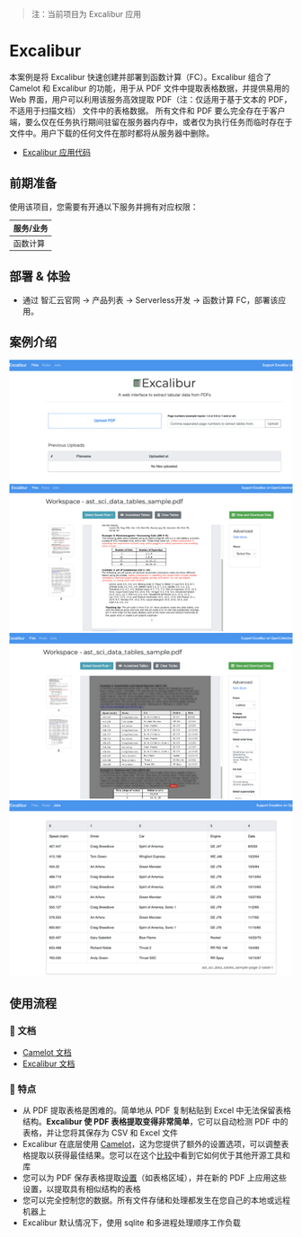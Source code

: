 > 注：当前项目为 Excalibur 应用

# Excalibur

本案例是将 Excalibur 快速创建并部署到函数计算（FC）。Excalibur 组合了 Camelot 和 Excalibur 的功能，用于从 PDF 文件中提取表格数据，并提供易用的 Web 界面，用户可以利用该服务高效提取 PDF（注：仅适用于基于文本的 PDF，不适用于扫描文档） 文件中的表格数据。
所有文件和 PDF 要么完全存在于客户端，要么仅在任务执行期间驻留在服务器内存中，或者仅为执行任务而临时存在于文件中。用户下载的任何文件在那时都将从服务器中删除。

- [Excalibur 应用代码](https://github.com/Qihoo360/fc-templates/tree/main/applications/data-processor/excalibur/src)

## 前期准备

使用该项目，您需要有开通以下服务并拥有对应权限：

| 服务/业务 |
| --------- |
| 函数计算  |

## 部署 & 体验

- 通过 智汇云官网 -> 产品列表 -> Serverless开发 -> 函数计算 FC，部署该应用。

## 案例介绍

![image-20240730230709948](https://github.com/Qihoo360/fc-templates/blob/main/applications/data-processor/excalibur/src/excalibur/images/image-20240730230709948.png?raw=true)
![image-20240730230929025](https://github.com/Qihoo360/fc-templates/blob/main/applications/data-processor/excalibur/src/excalibur/images/image-20240730230929025.png?raw=true)
![image-20240730230958713](https://github.com/Qihoo360/fc-templates/blob/main/applications/data-processor/excalibur/src/excalibur/images/image-20240730230958713.png?raw=true)
![image-20240730231345351](https://github.com/Qihoo360/fc-templates/blob/main/applications/data-processor/excalibur/src/excalibur/images/image-20240730231345351.png?raw=true)

## 使用流程

### 📖 文档

- [Camelot 文档](https://camelot-py.readthedocs.io/en/master)
- [Excalibur 文档](https://excalibur-py.readthedocs.io/en/master)

### :wave: 特点

- 从 PDF 提取表格是困难的。简单地从 PDF 复制粘贴到 Excel 中无法保留表格结构。**Excalibur 使 PDF 表格提取变得非常简单**，它可以自动检测 PDF 中的表格，并让您将其保存为 CSV 和 Excel 文件
- Excalibur 在底层使用 [Camelot](https://camelot-py.readthedocs.io/)，这为您提供了额外的设置选项，可以调整表格提取以获得最佳结果。您可以在这个[比较](https://github.com/socialcopsdev/camelot/wiki/Comparison-with-other-PDF-Table-Extraction-libraries-and-tools)中看到它如何优于其他开源工具和库
- 您可以为 PDF 保存表格提取[设置](https://excalibur-py.readthedocs.io/en/master/user/faq.html#faq)（如表格区域），并在新的 PDF 上应用这些设置，以提取具有相似结构的表格
- 您可以完全控制您的数据。所有文件存储和处理都发生在您自己的本地或远程机器上
- Excalibur 默认情况下，使用 sqlite 和多进程处理顺序工作负载
